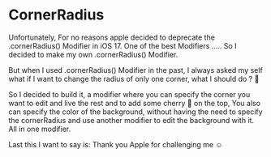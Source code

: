 # CornerRadius
Unfortunately, For no reasons apple decided to deprecate the .cornerRadius() Modifier in iOS 17. One of the best Modifiers ..... So I decided to make my own .cornerRadius() Modifier.

But when I used .cornerRadius() Modifier in the past, I always asked my self what if I want to change the radius of only one corner, what I should do ? 🤔

So I decided to build it, a modifier where you can specify the corner you want to edit and live the rest and to add some cherry 🍒 on the top, You also can specify the color of the background, without having the need to specify the cornerRadius and use another modifier to edit the background with it. All in one modifier.

Last this I want to say is: Thank you Apple for challenging me ☺️
